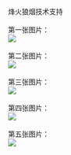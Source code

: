 烽火狼烟技术支持</br></br>
第一张图片：</br>
![](https://github.com/charche/charche/blob/fhly/1.jpg?raw=true)</br></br>
第二张图片：</br>
![](https://github.com/charche/charche/blob/fhly/2.jpg?raw=true)</br></br>
第三张图片：</br>
![](https://github.com/charche/charche/blob/fhly/3.jpg?raw=true)</br></br>
第四张图片：</br>
![](https://github.com/charche/charche/blob/fhly/4.jpg?raw=true)</br></br>
第五张图片：</br>
![](https://github.com/charche/charche/blob/fhly/5.jpg?raw=true)</br></br>
